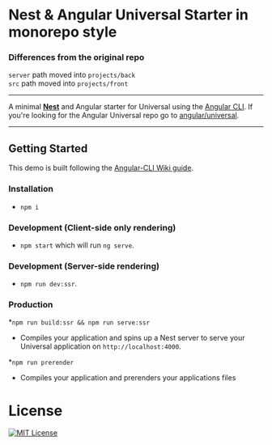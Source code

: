 # Nest & Angular Universal Starter in monorepo style


### Differences from the original repo
`server` path moved into `projects/back`  
`src` path moved into `projects/front`

---

A minimal [**Nest**](https://github.com/nestjs/nest) and Angular starter for Universal using the
[Angular CLI](https://github.com/angular/angular-cli). If you're looking for the Angular Universal repo go to
[angular/universal](https://github.com/angular/universal).


---

## Getting Started

This demo is built following the [Angular-CLI Wiki guide](https://github.com/angular/angular-cli/wiki/stories-universal-rendering).

### Installation

- `npm i`

### Development (Client-side only rendering)

- `npm start` which will run `ng serve`.

### Development (Server-side rendering)

- `npm run dev:ssr`.

### Production

\*`npm run build:ssr && npm run serve:ssr`

- Compiles your application and spins up a Nest server to serve your Universal application on `http://localhost:4000`.

\*`npm run prerender`

- Compiles your application and prerenders your applications files

# License

[![MIT License](https://img.shields.io/badge/license-MIT-blue.svg?style=flat)](/LICENSE)
